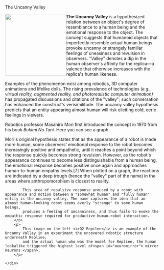 <!DOCTYPE html>
<html>
<head>
    <title>The Uncanny Valley</title>
    <meta charset="UTF-8">
    <meta name="description" contents="fonts">
    <meta name="author" content="Cory McKague">
    <meta name="viewport" content="width=device-width, intial-scale=1.0">
    <link rel="stylesheet" href="./css/fonts.css" type="text/css">
    <link rel="stylesheet" href="./css/style.css" type="text/css">
</head>
<body>
    <div class="title">
        <p>The Uncanny Valley</p>
    </div>
    <div>
        <img src="./images/Repliee.jpg" width = 200px; style= "float: left;">
        <p> <b>The Uncanny Valley</b> is a hypothesized relation between an object's degree of resemblance to a human being and the emotional response to the 
            object. The concept suggests that humanoid objects that imperfectly resemble actual human beings provoke uncanny or strangely familiar feelings 
            of uneasiness and revulsion in observers. "Valley" denotes a dip in the human observer's affinity for the replica—a valence that otherwise increases
             with the replica's human likeness.</p>
        <p>
            Examples of the phenomenon exist among robotics, 3D computer animations and lifelike dolls. The rising prevalence of technologies<i> (e.g., virtual reality, 
            augmented reality, and photorealistic computer animation)</i> has propagated discussions and citations of the "valley"; such conversation has enhanced the 
            construct's verisimilitude. The uncanny valley hypothesis predicts that an entity appearing almost human will risk eliciting cold, eerie feelings in 
            viewers.
        </p>
        <p>
            Robotics professor <span id="uppercase">Masahiro Mori</span> first introduced the concept in 1970 from his book <i>Bukimi No Tani.</i> <span id="uncanny">Here you can see a graph.</span></span>  
        </p>
        <p>
            Mori's original hypothesis states that as the appearance of a robot is made more human, some observers' emotional response to the robot becomes increasingly positive and empathetic, until it reaches a point beyond which the response quickly becomes strong revulsion.
             However, as the robot's appearance continues to become less distinguishable from a human being, the emotional response becomes positive once again and approaches human-to-human empathy levels.[7] When plotted on a graph, the reactions are indicated by a deep trough (hence the "valley" part of the name) in the areas where anthropomorphism is closest to reality.

            This area of repulsive response aroused by a robot with appearance and motion between a "somewhat human" and "fully human" entity is the uncanny valley. The name captures the idea that an almost human-looking robot seems overly "strange" to some human beings, 
            produces a feeling of uncanniness, and thus fails to evoke the empathic response required for productive human–robot interaction.
        </p>
        <p>
            This image on the left <i>Q2 Repilee</i> is an example of the Uncanny Valley in an experiment the uncovered robotic structure underneath Repliee, 
            and the actual human who was the model for Repliee, the human lookalike triggered the highest level of<span id="neuromirror"> mirror neurons </span>.
        </p>

    </div>
</body>
</html>